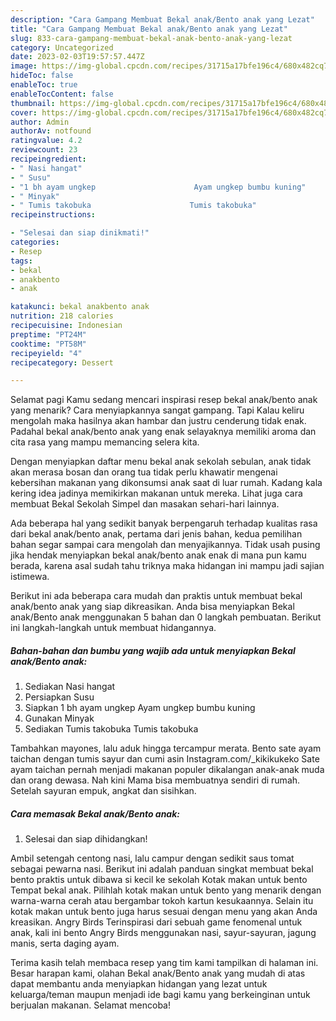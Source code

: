 ```yaml
---
description: "Cara Gampang Membuat Bekal anak/Bento anak yang Lezat"
title: "Cara Gampang Membuat Bekal anak/Bento anak yang Lezat"
slug: 833-cara-gampang-membuat-bekal-anak-bento-anak-yang-lezat
category: Uncategorized
date: 2023-02-03T19:57:57.447Z
image: https://img-global.cpcdn.com/recipes/31715a17bfe196c4/680x482cq70/bekal-anakbento-anak-foto-resep-utama.jpg
hideToc: false
enableToc: true
enableTocContent: false
thumbnail: https://img-global.cpcdn.com/recipes/31715a17bfe196c4/680x482cq70/bekal-anakbento-anak-foto-resep-utama.jpg
cover: https://img-global.cpcdn.com/recipes/31715a17bfe196c4/680x482cq70/bekal-anakbento-anak-foto-resep-utama.jpg
author: Admin
authorAv: notfound
ratingvalue: 4.2
reviewcount: 23
recipeingredient:
- " Nasi hangat"
- " Susu"
- "1 bh ayam ungkep                      Ayam ungkep bumbu kuning"
- " Minyak"
- " Tumis takobuka                      Tumis takobuka"
recipeinstructions:

- "Selesai dan siap dinikmati!"
categories:
- Resep
tags:
- bekal
- anakbento
- anak

katakunci: bekal anakbento anak 
nutrition: 218 calories
recipecuisine: Indonesian
preptime: "PT24M"
cooktime: "PT58M"
recipeyield: "4"
recipecategory: Dessert

---
```



Selamat pagi Kamu sedang mencari inspirasi resep bekal anak/bento anak yang menarik? Cara menyiapkannya sangat gampang. Tapi Kalau keliru mengolah maka hasilnya akan hambar dan justru cenderung tidak enak. Padahal bekal anak/bento anak yang enak selayaknya memiliki aroma dan cita rasa yang mampu memancing selera kita.


Dengan menyiapkan daftar menu bekal anak sekolah sebulan, anak tidak akan merasa bosan dan orang tua tidak perlu khawatir mengenai kebersihan makanan yang dikonsumsi anak saat di luar rumah. Kadang kala kering idea jadinya memikirkan makanan untuk mereka. Lihat juga cara membuat Bekal Sekolah Simpel dan masakan sehari-hari lainnya.

Ada beberapa hal yang sedikit banyak berpengaruh terhadap kualitas rasa dari bekal anak/bento anak, pertama dari jenis bahan, kedua pemilihan bahan segar sampai cara mengolah dan menyajikannya. Tidak usah pusing jika hendak menyiapkan bekal anak/bento anak enak di mana pun kamu berada, karena asal sudah tahu triknya maka hidangan ini mampu jadi sajian istimewa.


Berikut ini ada beberapa cara mudah dan praktis untuk membuat bekal anak/bento anak yang siap dikreasikan. Anda bisa menyiapkan Bekal anak/Bento anak menggunakan 5 bahan dan 0 langkah pembuatan. Berikut ini langkah-langkah untuk membuat hidangannya.

<!--inarticleads1-->

##### Bahan-bahan dan bumbu yang wajib ada untuk menyiapkan Bekal anak/Bento anak:

1. Sediakan  Nasi hangat
1. Persiapkan  Susu
1. Siapkan 1 bh ayam ungkep                      Ayam ungkep bumbu kuning
1. Gunakan  Minyak
1. Sediakan  Tumis takobuka                      Tumis takobuka


Tambahkan mayones, lalu aduk hingga tercampur merata. Bento sate ayam taichan dengan tumis sayur dan cumi asin Instagram.com/_kikikukeko Sate ayam taichan pernah menjadi makanan populer dikalangan anak-anak muda dan orang dewasa. Nah kini Mama bisa membuatnya sendiri di rumah. Setelah sayuran empuk, angkat dan sisihkan. 

<!--inarticleads2-->

##### Cara memasak Bekal anak/Bento anak:


1. Selesai dan siap dihidangkan!

Ambil setengah centong nasi, lalu campur dengan sedikit saus tomat sebagai pewarna nasi. Berikut ini adalah panduan singkat membuat bekal bento praktis untuk dibawa si kecil ke sekolah Kotak makan untuk bento Tempat bekal anak. Pilihlah kotak makan untuk bento yang menarik dengan warna-warna cerah atau bergambar tokoh kartun kesukaannya. Selain itu kotak makan untuk bento juga harus sesuai dengan menu yang akan Anda kreasikan. Angry Birds Terinspirasi dari sebuah game fenomenal untuk anak, kali ini bento Angry Birds menggunakan nasi, sayur-sayuran, jagung manis, serta daging ayam. 

Terima kasih telah membaca resep yang tim kami tampilkan di halaman ini. Besar harapan kami, olahan Bekal anak/Bento anak yang mudah di atas dapat membantu anda menyiapkan hidangan yang lezat untuk keluarga/teman maupun menjadi ide bagi kamu yang berkeinginan untuk berjualan makanan. Selamat mencoba!
